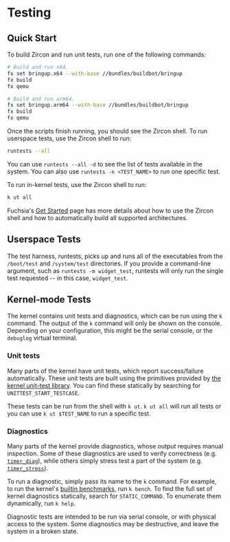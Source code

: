 # Testing

## Quick Start

To build Zircon and run unit tests, run one of the following commands:

```sh
# Build and run x64.
fx set bringup.x64 --with-base //bundles/buildbot/bringup
fx build
fx qemu

# Build and run arm64.
fx set bringup.arm64 --with-base //bundles/buildbot/bringup
fx build
fx qemu
```

Once the scripts finish running, you should see the Zircon shell. To run
userspace tests, use the Zircon shell to run:

```sh
runtests --all
```

You can use `runtests --all -d` to see the list of tests available in the
system. You can also use `runtests -n <TEST_NAME>` to run one specific test.

To run in-kernel tests, use the Zircon shell to run:

```sh
k ut all
```

Fuchsia's [Get Started](/get-started/README.md) page has more details about how to
use the Zircon shell and how to automatically build all supported architectures.

## Userspace Tests

The test harness, runtests, picks up and runs all of the executables from the
`/boot/test` and `/system/test` directories. If you provide a command-line
argument, such as `runtests -m widget_test`, runtests will only run the
single test requested -- in this case, `widget_test`.

## Kernel-mode Tests

The kernel contains unit tests and diagnostics, which can be run using the `k`
command. The output of the `k` command will only be shown on the
console. Depending on your configuration, this might be the serial console, or
the `debuglog` virtual terminal.

### Unit tests

Many parts of the kernel have unit tests, which report success/failure
automatically. These unit tests are built using the primitives provided by [the
kernel unit-test library](/zircon/kernel/lib/unittest/). You can find these statically
by searching for `UNITTEST_START_TESTCASE`.

These tests can be run from the shell with `k ut`. `k ut all` will run all tests
or you can use `k ut $TEST_NAME` to run a specific test.

### Diagnostics

Many parts of the kernel provide diagnostics, whose output requires manual
inspection. Some of these diagnostics are used to verify correctness
(e.g. [`timer_diag`](/zircon/kernel/tests/timer_tests.cc)), while others simply
stress test a part of the system
(e.g. [`timer_stress`](/zircon/kernel/tests/timer_tests.cc)).

To run a diagnostic, simply pass its name to the `k` command. For example, to
run the kernel's [builtin benchmarks](/zircon/kernel/tests/benchmarks.cc), run `k
bench`. To find the full set of kernel diagnostics statically, search for
`STATIC_COMMAND`. To enumerate them dynamically, run `k help`.

Diagnostic tests are intended to be run via serial console, or with physical
access to the system. Some diagnostics may be destructive, and leave the system
in a broken state.
